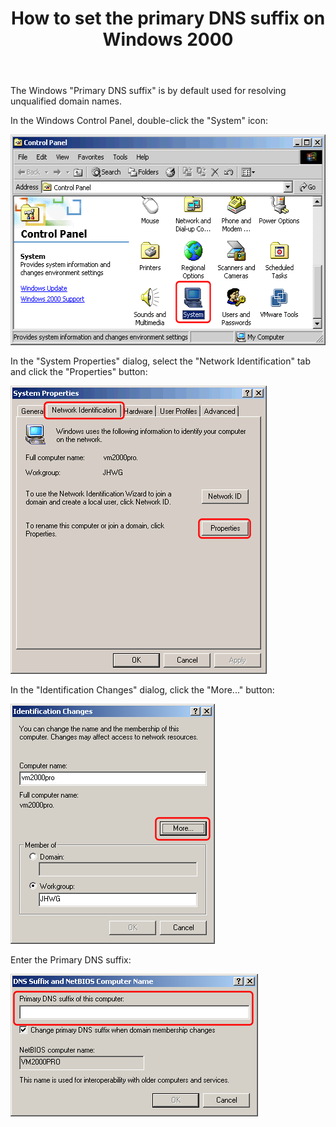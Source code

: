﻿---
title: How to set the primary DNS suffix on Windows 2000
category: 11
frontpage: false
comments: true
refs: 60,142
created-utc: 2019-01-01
modified-utc: 2019-01-01
---
<p>The Windows "Primary DNS suffix" is by default used for resolving unqualified domain names.</p>
<p>In the Windows Control Panel, double-click the "System" icon:</p>
<p>
<img height="337" src="img/74/1.png" width="548" />
</p>
<p>In the "System Properties" dialog, select the "Network Identification" tab and click the "Properties" button:</p>
<p>
<img height="461" src="img/74/2.png" width="410" />
</p>
<p>In the "Identification Changes" dialog, click the "More..." button:</p>
<p>
<img height="384" src="img/74/3.png" width="327" />
</p>
<p>Enter the Primary DNS suffix:</p>
<p>
<img height="228" src="img/74/4.png" width="396" />
</p>
